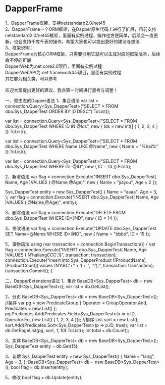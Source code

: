 # DapperFrame
1、DapperFrame框架，支持netstandard2.0/net45  <br />
2、DapperFrame一个ORM框架，在Dapper原生代码上进行了扩展，目前支持netstandard2.0/net45框架，里面有实例过程，操作也方便简单，后续会一直更新，也会支持千库千表的操作，希望大家也可以提出更好的建议与想法   <br />
3、框架说明：  <br />
	DapperFrame为核心ORM框架，只需要引用它就可以生成对应的框架版本，后续会不停的扩展  <br />
	DapperWeb为.net core2.0项目，里面有实例过程  <br />
	DapperWebAPI为.net framework4.5项目，里面有实例过程  <br />
	其它都为相关类，可以参考  <br />
  <br />
欢迎大家提出更好的建议，我会第一时间进行思考与调整！  <br />

一、原生态的Dapper语法
1、集合语法
var list = connection.Query<Sys_DapperTest>("SELECT * FROM dbo.Sys_DapperTest ORDER BY ID DESC").ToList();
 
var list = connection.Query<Sys_DapperTest>("SELECT * FROM dbo.Sys_DapperTest WHERE ID IN @Ids", new { Ids = new int[] { 1, 2, 3, 4 } }).ToList();
  
var list = connection.Query<Sys_DapperTest>("SELECT * FROM dbo.Sys_DapperTest WHERE Name LIKE @Name", new { Name = "%hai%" }).ToList();
  
var list = connection.Query<Sys_DapperTest>("SELECT * FROM dbo.Sys_DapperTest WHERE ID=@ID", new { ID = 13 }).First();

2、新增语法
var flag = connection.Execute("INSERT dbo.Sys_DapperTest( Name, Age )VALUES  ( @Name,@Age)", new { Name = "jiayou", Age = 2 });

Sys_DapperTest entity = new Sys_DapperTest()
{
Name = "aaaa",
Age = 3,
};
var flag = connection.Execute("INSERT dbo.Sys_DapperTest( Name, Age )VALUES  ( @Name,@Age)", entity);

3、删除语法
var flag = connection.Execute("DELETE FROM dbo.Sys_DapperTest WHERE ID=@ID", new { ID = 14 });

4、修改语法
var flag = connection.Execute("UPDATE dbo.Sys_DapperTest SET Name=@Name WHERE ID=@ID", new { Name = "bbbb", ID = 15 });

5、事物语法
using (var transaction = connection.BeginTransaction())
{
var flag = connection.Execute("INSERT dbo.Sys_DapperTest( Name, Age )VALUES  ( N'hailangCCC',1)", transaction: transaction);
connection.Execute("insert into Sys_DapperProduct ([ProductName], [ProductCount]) values (N'ABC'+" + 1 + ", '1');", transaction: transaction);
transaction.Commit();
}
 

二、DapperExtensions语法
1、集合
BaseDB<Sys_DapperTest> db = new BaseDB<Sys_DapperTest>();
var list = db.GetList();

2、分页
 BaseDB<Sys_DapperTest> db = new BaseDB<Sys_DapperTest>();
//条件
var pg = new PredicateGroup { Operator = GroupOperator.And, Predicates = new List<IPredicate>() };
pg.Predicates.Add(Predicates.Field<Sys_DapperTest>(x => x.ID, Operator.Eq, new List<int>() { 1, 2, 3, 4 }));
//排序
List<ISort> sort = new List<ISort>();
sort.Add(Predicates.Sort<Sys_DapperTest>(p => p.ID, true));
var list = db.GetPageList(pg, sort, 1, 10).ToList();
int total = db.Count();
	
3、实体
BaseDB<Sys_DapperTest> db = new BaseDB<Sys_DapperTest>();
Sys_DapperTest entity = db.Get(15);

4、新增
Sys_DapperTest entity = new Sys_DapperTest()
{
Name = "lang",
Age = 3,
};
BaseDB<Sys_DapperTest> db = new BaseDB<Sys_DapperTest>();
bool flag = db.Insert(entity);

5、修改
bool flag = db.Update(entity);
   
